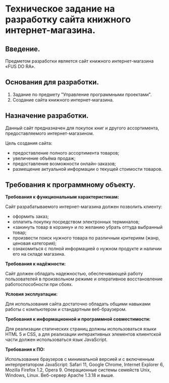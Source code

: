 
# Техническое задание на разработку сайта книжного интернет-магазина. #

## Введение.

Предметом разработки является сайт книжного интернет-магазина «FUS DO RA». 

## Основания для разработки. ##

1. Задание по предмету "Управление программными проектами".
2. Создание сайта книжного интернет-магазина.

## Назначение разработки. ##

Данный сайт предназначен для покупок книг и другого ассортимента, предоставляемого интернет-магазином.

Цель создания сайта:

 - предоставление полного ассортимента товаров;
 - увеличение объёма продаж;
 - предоставление возможности онлайн-заказов;
 - размещение актуальной информации о текущей стоимости товаров.

## Требования к программному объекту. ##

**Требования к функциональным характеристикам:**

Сайт разрабатываемого интернет-магазина должен позволить клиенту:

 - оформить заказ;
 - оплатить покупку посредством электронных терминалов;
 - «закинуть товар в корзину» и по желанию убрать оттуда выбранный товар;
 - произвести поиск нужного товара по различным критериям (жанр, ценовая категория); 
 - ознакомиться с полной информацией о нужном продукте и наличии его на складе магазина.

**Требования к надёжности:**

Сайт должен обладать надежностью, обеспечивающей работу пользователей в произвольном режиме и оперативное восстановление работоспособности при сбоях.

**Условия эксплуатации:**

Для использования сайта достаточно обладать общими навыками работы с компьютером и стандартным веб-браузером.

**Требования к информационной и программной совместимости:**

Для реализации статических страниц должны использоваться языки HTML 5 и CSS, а для реализации интерактивных элементов клиентской части должен использоваться язык JavaScript.

**Требования к ПО:**

Использование браузеров с минимальной версией и с включенным интерпретатором JavaScript: Safari 11, Google Chrome, Internet Explorer 6, Mozilla Firefox 1.2, Opera 9. Операционные системы семейств Unix, Windows, Linux. Веб-сервер Apache 1.3.18 и выше.
